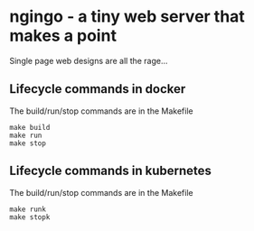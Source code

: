 # ngingo - a tiny web server that makes a point

Single page web designs are all the rage...

##  Lifecycle commands in docker

The build/run/stop commands are in the Makefile

    make build
    make run
    make stop

## Lifecycle commands in kubernetes

The build/run/stop commands are in the Makefile

    make runk
    make stopk
